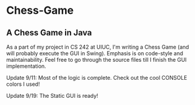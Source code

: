 # Chess-Game
A Chess Game in Java
----------
As a part of my project in CS 242 at UIUC, I'm writing a Chess Game (and will probably execute the GUI in Swing).
Emphasis is on code-style and maintainability.
Feel free to go through the source files till I finish the GUI implementation.

Update 9/11: Most of the logic is complete. Check out the cool CONSOLE colors I used!

Update 9/19: The Static GUI is ready! 
